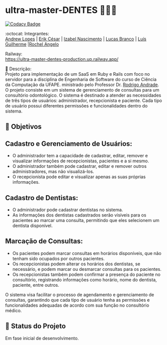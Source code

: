 # ultra-master-DENTES 👨‍⚕️🦷

[![Codacy Badge](https://app.codacy.com/project/badge/Grade/40b7875f164e47a3b3ca81eb1d1c4d2f)](https://app.codacy.com/gh/atividade-es/ultra-master-DENTES/dashboard?utm_source=gh&utm_medium=referral&utm_content=&utm_campaign=Badge_grade)

:octocat: Integrantes:\
[Andrew Lopes](https://github.com/andrewlopes11) | [Erik César](https://github.com/Kire87) | [Izabel Nascimento](https://github.com/izabelnascimento) | [Lucas Branco](https://github.com/LBranco27) | [Luís Guilherme](https://github.com/Nidhoggui) |[Rochel Angelo](https://github.com/rochelangelo)

Railway:\
https://ultra-master-dentes-production.up.railway.app/

📄 Descrição:\
Projeto para implementação de um SaaS em Ruby e Rails com foco no servidor para a disciplina de Engenharia de Software do curso de Ciência da Computação da UFAPE. ministrado pelo Professor Dr. [Rodrigo Andrade](https://github.com/rcaa). O projeto consiste em um sistema de gerenciamento de consultas para um consultório odontológico. O sistema é destinado a atender as necessidades de três tipos de usuários: administrador, recepcionista e paciente. Cada tipo de usuário possui diferentes permissões e funcionalidades dentro do sistema.

## :round_pushpin: Objetivos

## Cadastro e Gerenciamento de Usuários:

-   O administrador tem a capacidade de cadastrar, editar, remover e visualizar informações de recepcionistas, pacientes e a si mesmo.
-   O administrador também pode cadastrar, editar e remover outros administradores, mas não visualizá-los.
-   O recepcionista pode editar e visualizar apenas as suas próprias informações.

## Cadastro de Dentistas:

-   O administrador pode cadastrar dentistas no sistema.
-   As informações dos dentistas cadastrados serão visíveis para os pacientes ao marcar uma consulta, permitindo que eles selecionem um dentista disponível.

## Marcação de Consultas:

-   Os pacientes podem marcar consultas em horários disponíveis, que não tenham sido ocupados por outros pacientes.
-   Os recepcionistas podem alterar os horários dos dentistas, se necessário, e podem marcar ou desmarcar consultas para os pacientes.
-   Os recepcionistas também podem confirmar a presença do paciente no consultório, registrando informações como horário, nome do dentista, paciente, entre outros.

O sistema visa facilitar o processo de agendamento e gerenciamento de consultas, garantindo que cada tipo de usuário tenha as permissões e funcionalidades adequadas de acordo com sua função no consultório médico.

## :construction: Status do Projeto
Em fase inicial de desenvolvimento.




